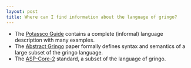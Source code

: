 ```yaml
---
layout: post
title: Where can I find information about the language of gringo?
---
```

- The [Potassco Guide](https://sourceforge.net/projects/potassco/files/guide/) contains a complete (informal) language description with many examples.
- The [Abstract Gringo](http://www.cs.utexas.edu/users/vl/papers/AG.pdf) paper formally defines syntax and semantics of a large subset of the gringo language.
- The [ASP-Core-2](https://www.mat.unical.it/aspcomp2013/files/ASP-CORE-2.03b.pdf) standard, a subset of the language of gringo.
